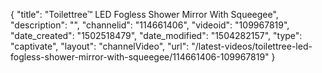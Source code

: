 {
    "title": "Toilettree&trade; LED Fogless Shower Mirror With Squeegee",
    "description": "",
    "channelid": "114661406",
    "videoid": "109967819",
    "date_created": "1502518479",
    "date_modified": "1504282157",
    "type": "captivate",
    "layout": "channelVideo",
    "url": "\/latest-videos\/toilettree-led-fogless-shower-mirror-with-squeegee\/114661406-109967819"
}